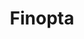 ---
order: 4
title: Finopta
launchDate: 2023-01-10
platformType: Investment Plans with Daily Returns
referralLink: google.com
tags: champ

description: "Finopta offers investment plans with daily returns."
teamRewards: "The platform incentivizes user acquisition through team commissions and referral rewards. Details available on the official website."
vipDescription: "Finopta offers a tiered VIP system with increasing benefits based on your investment amount. These tiers include:"

vipTiers:
 - 
    tier: 1
    balance: $35 - $300
 - 
    tier: 2
    balance: $300 - $2000
 - 
    tier: 3
    balance: $300 - $200

keyFeatures:
-
    header: Tiered Plans
    feature: Choose from plans with daily returns ranging from 1.2% to 4.3%
-
    header: Capital Withdrawal
    feature: You can withdraw your invested capital at any time.
-
    header: Minimum Deposit
    feature: Start investing with just $35.
-
    header: Minimum Withdrawal
    feature: Withdraw your earnings when they reach $50.
-
    header: Withdrawal Processing
    feature: Withdrawals can take up to 96 hours, but typically arrive within 48 hours.
-
    header: Withdrawal Fees
    feature: A fee of 9% to 5% applies to withdrawals. A free withdrawal is available every 15 days.
-
    header: Daily Activity
    feature: Requires daily interaction (clicking) for profit.

socials:
 - 
    brand: Telegram
    title: Telegram group
    link: https://t.me/FinOpta
    shortLink: FinOpta

website: https://finopta.xyz/
---